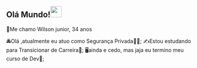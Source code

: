 ## Olá Mundo!<img src=https://github.com/TheDudeThatCode/TheDudeThatCode/blob/master/Assets/Earth.gif width="30">

👨Me chamo Wilson junior, 34 anos

🚔Olá ,atualmente eu atuo como Segurança Privada👮‍♂️;
✍Estou estudando para Transicionar de Carreira🤏;
🖥ainda e cedo, mas jaja eu termino meu curso de Dev📱;


